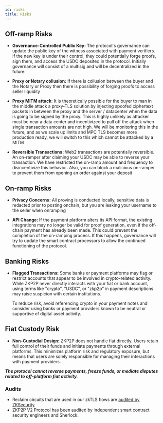 ```yaml
---
id: risks
title: Risks
---
```


## Off-ramp Risks

-   **Governance-Controlled Public Key:** The protocol's governance can update the public key of the witness associated with payment verifiers. If the new key is under their control, they could potentially forge proofs, sign them, and access the USDC deposited in the protocol. Initially governance will consist of a multisig and will be decentralized in the future.

-   **Proxy or Notary collusion:** If there is collusion between the buyer and the Notary or Proxy then there is possibility of forging proofs to access seller liquidity

-   **Proxy MITM attack:** It is theoretically possible for the buyer to man in the middle attack a proxy-TLS solution by injecting spoofed ciphertext packets in between the proxy and the server / datacenter when the data is going to be signed by the proxy. This is highly unlikely as attacker must be near a data center and incentivized to pull off the attack when single transaction amounts are not high. We will be monitoring this in the future, and as we scale up limits and MPC TLS becomes more production ready, we will switch to this which cannot be attacked by a MITM

-   **Reversible Transactions:** Web2 transactions are potentially reversible. An on-ramper after claiming your USDC may be able to reverse your transaction. We have restricted the on-ramp amount and frequency to disincentivize this behavior. Also, you can block a malicious on-ramper to prevent them from opening an order against your deposit

## On-ramp Risks

-   **Privacy Concerns:** All proving is conducted locally, sensitive data is redacted prior to posting onchain, but you are leaking your username to the seller when onramping

-   **API Change:** If the payment platform alters its API format, the existing integrations may no longer be valid for proof generation, even if the off-chain payment has already been made. This could prevent the completion of the on-ramping process. If this happens, governance will try to update the smart contract processors to allow the continued functioning of the protocol.

## Banking Risks 

- **Flagged Transactions:** Some banks or payment platforms may flag or restrict accounts that appear to be involved in crypto-related activity. While ZKP2P never directly interacts with your fiat or bank account, using terms like "crypto", "USDC", or "zkp2p" in payment descriptions may raise suspicion with certain institutions. 

    To reduce risk, avoid referencing crypto in your payment notes and consider using banks or payment providers known to be neutral or supportive of digital asset activity.

## Fiat Custody Risk

- **Non-Custodial Design:** ZKP2P does not handle fiat directly. Users retain full control of their funds and initiate payments through external platforms. This minimizes platform risk and regulatory exposure, but means that users are solely responsible for managing their interactions with payment providers. 

**_The protocol cannot reverse payments, freeze funds, or mediate disputes related to off-platform fiat activity._**


### Audits
-   Reclaim circuits that are used in our zkTLS flows are [audited by ZKSecurity](https://www.zksecurity.xyz/blog/posts/reclaim/)
-   ZKP2P V2 Protocol has been audited by independent smart contract security engineers and Sherlock.